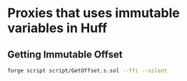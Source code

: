 # Proxies that uses immutable variables in Huff


## Getting Immutable Offset

```bash
forge script script/GetOffset.s.sol --ffi --silent
```